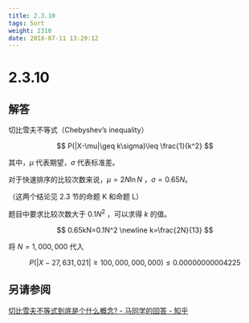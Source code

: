 ```yaml
---
title: 2.3.10
tags: Sort
weight: 2310
date: 2018-07-11 13:29:12
---
```


# 2.3.10

## 解答

切比雪夫不等式（Chebyshev’s inequality）

$$
P(|X-\mu|\geq k\sigma)\leq \frac{1}{k^2}
$$

其中，$\mu$ 代表期望，$\sigma$ 代表标准差。

对于快速排序的比较次数来说，$\mu = 2N\ln N$ ，$\sigma=0.65N$。

（这两个结论见 2.3 节的命题 K 和命题 L）

题目中要求比较次数大于 $0.1N^2$ ，可以求得 $k$ 的值。

$$
0.65kN=0.1N^2 \newline 
k=\frac{2N}{13}
$$

将 $N=1,000,000$ 代入

$$
P(|X-27,631,021|\geq 100,000,000,000)\leq 0.00000000004225
$$

## 另请参阅

[切比雪夫不等式到底是个什么概念? - 马同学的回答 - 知乎](https://www.zhihu.com/question/27821324/answer/248693398)
